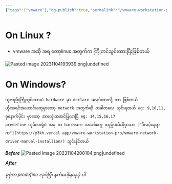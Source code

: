 ```yaml
---
{"tags":["vmware"],"dg-publish":true,"permalink":"/vmware-workstation-pro/vmware-network-driver-fix-2nd-way/","dgPassFrontmatter":true,"noteIcon":""}
---
```


# On Linux ?

- vmware အဆို အရ တော့linux အတွက်က ကြိုတင်သွင်းထားပြီးဖြစ်တယ်

![Pasted image 20231104193939.png|undefined](/img/user/Images%20All/Pasted%20image%2020231104193939.png)

# On Windows?
	သူလည်းကြိုသွင်းသားပဲ hardware မှာ declare မလုပ်ထားလို့ သာ ဖြစ်တယ်
	ဟိုးအရင်အဟောင်းတွေမှာတော့ network အတွက်ဆို တခါတလေ သွင်းရတယ် eg: 9,10,11,
	ခုနောက်ပိုင်း မှာတော့ အားလုံးအဆင်ပြလာပြီ eg: 14,15,16,17 
	predefine လုပ်ပေးရုံပဲ အခု က hardware အသစ်တွေ ထည့်မယ်ဆိုမှာသာ ["ဒီလင့်နေရာက"](https://y3kh.vercel.app/vmware-workstation-pro/vmware-network-driver-manual-installion/) သွင်းနိုင်တယ်  

***Before***
![Pasted image 20231104200104.png|undefined](/img/user/Images%20All/Pasted%20image%2020231104200104.png)


***After***

*ခုပုံက predefine လုပ်ပြီး နက်ဝေါ့ရနေပုံ ပါ*